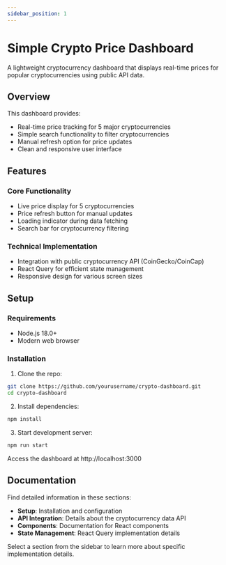 ```yaml
---
sidebar_position: 1
---
```


# Simple Crypto Price Dashboard

A lightweight cryptocurrency dashboard that displays real-time prices for popular cryptocurrencies using public API data.

## Overview

This dashboard provides:

- Real-time price tracking for 5 major cryptocurrencies
- Simple search functionality to filter cryptocurrencies
- Manual refresh option for price updates
- Clean and responsive user interface

## Features

### Core Functionality
- Live price display for 5 cryptocurrencies
- Price refresh button for manual updates
- Loading indicator during data fetching
- Search bar for cryptocurrency filtering

### Technical Implementation
- Integration with public cryptocurrency API (CoinGecko/CoinCap)
- React Query for efficient state management
- Responsive design for various screen sizes

## Setup

### Requirements
- Node.js 18.0+
- Modern web browser

### Installation

1. Clone the repo:
```bash
git clone https://github.com/yourusername/crypto-dashboard.git
cd crypto-dashboard
```

2. Install dependencies:
```bash
npm install
```

3. Start development server:
```bash
npm run start
```

Access the dashboard at http://localhost:3000

## Documentation

Find detailed information in these sections:

- **Setup**: Installation and configuration
- **API Integration**: Details about the cryptocurrency data API
- **Components**: Documentation for React components
- **State Management**: React Query implementation details

Select a section from the sidebar to learn more about specific implementation details.
